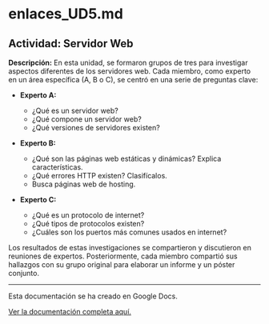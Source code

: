 # enlaces_UD5.md

## Actividad: Servidor Web

**Descripción:** En esta unidad, se formaron grupos de tres para investigar aspectos diferentes de los servidores web. Cada miembro, como experto en un área específica (A, B o C), se centró en una serie de preguntas clave:

- **Experto A:**
  - ¿Qué es un servidor web?
  - ¿Qué compone un servidor web?
  - ¿Qué versiones de servidores existen?

- **Experto B:**
  - ¿Qué son las páginas web estáticas y dinámicas? Explica características.
  - ¿Qué errores HTTP existen? Clasifícalos.
  - Busca páginas web de hosting.

- **Experto C:**
  - ¿Qué es un protocolo de internet?
  - ¿Qué tipos de protocolos existen?
  - ¿Cuáles son los puertos más comunes usados en internet?

Los resultados de estas investigaciones se compartieron y discutieron en reuniones de expertos. Posteriormente, cada miembro compartió sus hallazgos con su grupo original para elaborar un informe y un póster conjunto.

---
Esta documentación se ha creado en Google Docs.

[Ver la documentación completa aquí.](https://drive.google.com/file/d/19gWRHeYRKs7DpxctdiSocWneJlS4Njtz/view?usp=sharing](https://drive.google.com/drive/search?q=entregable%20servidor)https://drive.google.com/drive/search?q=entregable%20servidor)
